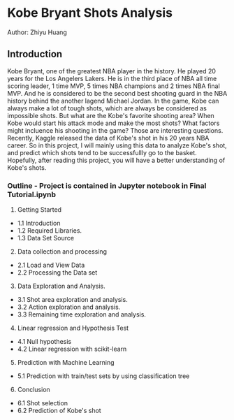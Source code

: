 # Kobe Bryant Shots Analysis

Author: Zhiyu Huang

## Introduction
Kobe Bryant, one of the greatest NBA player in the history. He played 20 years for the Los Angelers Lakers. He is in the third place of NBA all time scoring leader,
1 time MVP, 5 times NBA champions and 2 times NBA final MVP. And he is considered to be the second best shooting guard in the NBA history behind the another lagend Michael Jordan.
In the game, Kobe can always make a lot of tough shots, which are always be considered as impossible shots. But what are the Kobe's favorite shooting area? When Kobe would start his attack mode and make the most shots? 
What factors might incluence his shooting in the game? Those are interesting questions. Recently, Kaggle released the data of Kobe's shot in his 20 years NBA career. So in this project, I will mainly using this data to analyze Kobe's shot,
and predict which shots tend to be successfullly go to the basket. Hopefully, after reading this project, you will have a better understanding of Kobe's shots.

### Outline - Project is contained in Jupyter notebook in Final Tutorial.ipynb

1. Getting Started
  - 1.1 Introduction 
  - 1.2 Required Libraries. 
  - 1.3 Data Set Source
2. Data collection and processing 
  - 2.1 Load and View Data 
  - 2.2 Processing the Data set
3. Data Exploration and Analysis. 
  - 3.1 Shot area exploration and analysis. 
  - 3.2 Action exploration and analysis. 
  - 3.3 Remaining time exploration and analysis. 
4. Linear regression and Hypothesis Test 
  - 4.1 Null hypothesis 
  - 4.2 Linear regression with scikit-learn 
5. Prediction with Machine Learning 
  - 5.1 Prediction with train/test sets by using classification tree
6. Conclusion 
  - 6.1 Shot selection 
  - 6.2 Prediction of Kobe's shot
